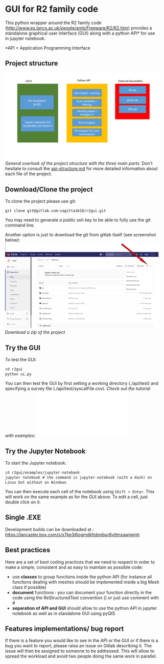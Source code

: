 GUI for R2 family code
======================

This python wrapper around the R2 family code (http://www.es.lancs.ac.uk/people/amb/Freeware/R2/R2.htm)
provides a standalone graphical user interface (GUI) along with a python API* for use in jupyter notebook.

*API = Application Programming Interface


Project structure
-----------------

![project structure](structure.png)*General overlook of the project structure with the three main parts.*
Don't hesitate to consult the [api-structure.md](https://gitlab.com/sagitta1618/r2gui/blob/master/api-structure.md) for more detailed information about each file of the project.


Download/Clone the project
-----
To clone the project please use git:

```
git clone git@gitlab.com:sagitta1618/r2gui.git
```

You may need to generate a public ssh key to be able to fully use the git command line.

Another option is just to download the git from gitlab itself (see screenshot below):
![download project](download.png)*Download a zip of the project*


Try the GUI
-----

To test the GUI:
```
cd r2gui
python ui.py
```
You can then test the GUI by first setting a working directory (./api/test) and specifying a survey file (./api/test/syscalFile.csv).
*Check out the tutorial with examples*: ![pyR2-workshop.pdf](./examples/workshop/pyR2-workshop.pdf)


Try the Jupyter Notebook
----
To start the Jupyter notebook:
```
cd r2gui/examples/jupyter-notebook
jupyter notebook # the command is jupyter-notebook (with a dash) on Linux but without on Windows
```

You can then execute each cell of the notebook using ```Shift + Enter```. This will work on the same example as for the GUI above.
To edit a cell, just double click on it.

Single .EXE
---
Development builds can be downloaded at : https://lancaster.box.com/s/x7ke3i6ogmdkfobmbur6vttmxawjwjnh

Best practices
--------------

Here are a set of best coding practices that we need to respect in order to make a
simple, consistent and as easy to maintain as possible code:

- use **classes** to group functions inside the python API (for instance all functions dealing with meshes should be implemented inside a big Mesh class if possible)
- **document** functions : you can document your function directly in the code using the ReStructuredText convention (<link needed>) or just use comment with #
- **separation of API and GUI** should allow to use the python API in jupyter notebook as well as in standalone GUI using pyQt5



Features implementations/ bug report
----
If there is a feature you would like to see in the API or the GUI or if there is a bug you want to report,
 please raise an issue on Gitlab describing it.
The issue will then be assigned to someone to be addressed. This will allow to spread the workload and avoid
two people doing the same work in parallel.





